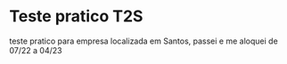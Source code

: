 # Teste pratico T2S
 teste pratico para empresa localizada em Santos, passei e me aloquei de 07/22 a 04/23
